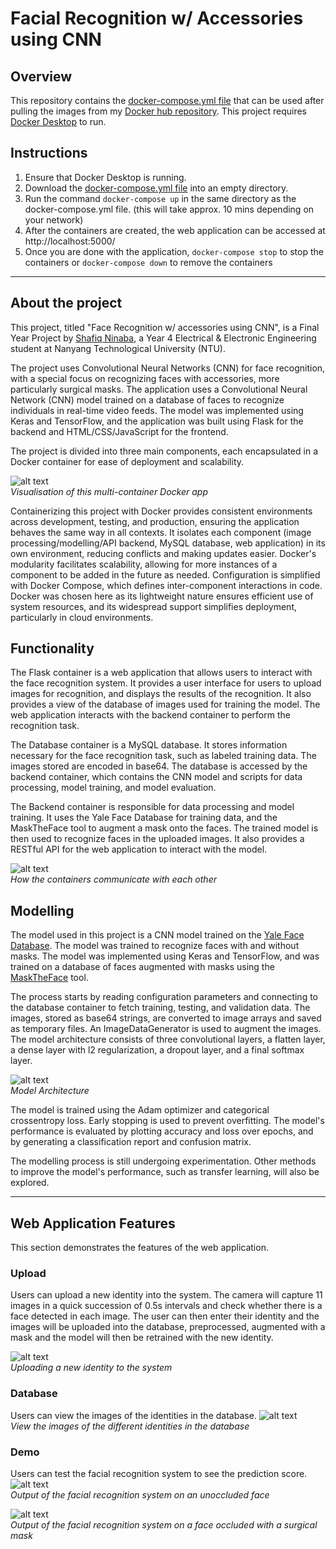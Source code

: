 # Facial Recognition w/ Accessories using CNN
## Overview
This repository contains the [docker-compose.yml file](docker-compose.yml) that can be used after pulling the images from my [Docker hub repository](https://hub.docker.com/r/shafiqninaba/fyp). This project requires [Docker Desktop](https://www.docker.com/products/docker-desktop/) to run.

## Instructions
1. Ensure that Docker Desktop is running.
2. Download the [docker-compose.yml file](docker-compose.yml) into an empty directory.
3. Run the command `docker-compose up` in the same directory as the docker-compose.yml file. (this will take approx. 10 mins depending on your network)
4. After the containers are created, the web application can be accessed at http://localhost:5000/
5. Once you are done with the application, `docker-compose stop` to stop the containers or `docker-compose down` to remove the containers

***
## About the project

This project, titled "Face Recognition w/ accessories using CNN", is a Final Year Project by [Shafiq Ninaba](https://www.linkedin.com/in/shafiq-ninaba/), a Year 4 Electrical & Electronic Engineering student at Nanyang Technological University (NTU).

The project uses Convolutional Neural Networks (CNN) for face recognition, with a special focus on recognizing faces with accessories, more particularly surgical masks. The application uses a Convolutional Neural Network (CNN) model trained on a database of faces to recognize individuals in real-time video feeds. The model was implemented using Keras and TensorFlow, and the application was built using Flask for the backend and HTML/CSS/JavaScript for the frontend.

The project is divided into three main components, each encapsulated in a Docker container for ease of deployment and scalability.

![alt text](images/docker-visualisation.jpg "Docker Visualisation") <br>
_Visualisation of this multi-container Docker app_

Containerizing this project with Docker provides consistent environments across development, testing, and production, ensuring the application behaves the same way in all contexts. It isolates each component (image processing/modelling/API backend, MySQL database, web application) in its own environment, reducing conflicts and making updates easier. Docker's modularity facilitates scalability, allowing for more instances of a component to be added in the future as needed. Configuration is simplified with Docker Compose, which defines inter-component interactions in code. Docker was chosen here as its lightweight nature ensures efficient use of system resources, and its widespread support simplifies deployment, particularly in cloud environments.

## Functionality

The Flask container is a web application that allows users to interact with the face recognition system. It provides a user interface for users to upload images for recognition, and displays the results of the recognition. It also provides a view of the database of images used for training the model. The web application interacts with the backend container to perform the recognition task.

The Database container is a MySQL database. It stores information necessary for the face recognition task, such as labeled training data. The images stored are encoded in base64. The database is accessed by the backend container, which contains the CNN model and scripts for data processing, model training, and model evaluation.

The Backend container is responsible for data processing and model training. It uses the Yale Face Database for training data, and the MaskTheFace tool to augment a mask onto the faces. The trained model is then used to recognize faces in the uploaded images. It also provides a RESTful API for the web application to interact with the model.

![alt text](images/api-visualisation.jpg "Api Visualisation") <br>
_How the containers communicate with each other_

## Modelling
The model used in this project is a CNN model trained on the [Yale Face Database](http://cvc.cs.yale.edu/cvc/projects/yalefaces/yalefaces.html). The model was trained to recognize faces with and without masks. The model was implemented using Keras and TensorFlow, and was trained on a database of faces augmented with masks using the [MaskTheFace](https://github.com/aqeelanwar/MaskTheFace) tool.

The process starts by reading configuration parameters and connecting to the database container to fetch training, testing, and validation data. The images, stored as base64 strings, are converted to image arrays and saved as temporary files. An ImageDataGenerator is used to augment the images. The model architecture consists of three convolutional layers, a flatten layer, a dense layer with l2 regularization, a dropout layer, and a final softmax layer.

![alt text](images/model-architecture.jpg "Model Architecture") <br>
_Model Architecture_

The model is trained using the Adam optimizer and categorical crossentropy loss. Early stopping is used to prevent overfitting. The model's performance is evaluated by plotting accuracy and loss over epochs, and by generating a classification report and confusion matrix.

The modelling process is still undergoing experimentation. Other methods to improve the model's performance, such as transfer learning, will also be explored.

***
## Web Application Features
This section demonstrates the features of the web application.

### Upload
Users can upload a new identity into the system. The camera will capture 11 images in a quick succession of 0.5s intervals and check whether there is a face detected in each image. The user can then enter their identity and the images will be uploaded into the database, preprocessed, augmented with a mask and the model will then be retrained with the new identity.

![alt text](images/upload.jpg "Upload Demonstration") <br>
_Uploading a new identity to the system_


### Database
Users can view the images of the identities in the database.
![alt text](images/database.jpg "Database Demonstration") <br>
_View the images of the different identities in the database_

### Demo
Users can test the facial recognition system to see the prediction score.
![alt text](images/unmasked.jpg "Unmasked Demonstration") <br>
_Output of the facial recognition system on an unoccluded face_

![alt text](images/masked.jpg "Masked Demonstration") <br>
_Output of the facial recognition system on a face occluded with a surgical mask_





